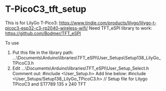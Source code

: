 # T-PicoC3_tft_setup
 
This is for LilyGo T-Pico3: https://www.tindie.com/products/lilygo/lilygo-t-picoc3-esp32-c3-rp2040-wireless-wifi/
Need TFT_eSPI library to work: https://github.com/Bodmer/TFT_eSPI

To use
1. Put this file in the library path:
   ...\Documents\Arduino\libraries\TFT_eSPI\User_Setups\Setup138_LilyGo_TPicoC3.h
2. Edit ...\Documents\Arduino\libraries\TFT_eSPI\User_Setup_Select.h
   Comment out: #include <User_Setup.h> 
   Add line below: #include <User_Setups/Setup138_LilyGo_TPicoC3.h>           // Setup file for Lilygo TPicoC3 and ST7789 135 x 240 TFT
